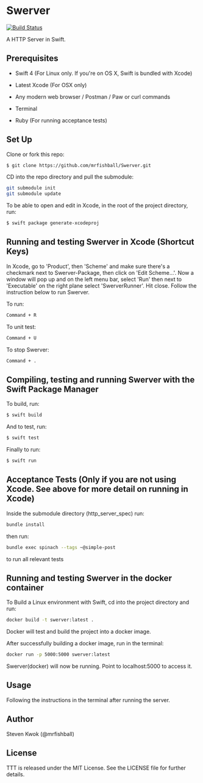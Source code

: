 # Swerver

[![Build Status](https://travis-ci.com/mrfishball/Swerver.svg?branch=master)](https://travis-ci.com/mrfishball/Swerver)

A HTTP Server in Swift.

## Prerequisites

- Swift 4 (For Linux only. If you're on OS X, Swift is bundled with Xcode)

- Latest Xcode (For OSX only)

- Any modern web browser / Postman / Paw or curl commands

- Terminal

- Ruby (For running acceptance tests)

## Set Up

Clone or fork this repo:

```sh
$ git clone https://github.com/mrfishball/Swerver.git
```

CD into the repo directory and pull the submodule:

```sh
git submodule init
git submodule update
```
To be able to open and edit in Xcode, in the root of the project directory, run:

```sh
$ swift package generate-xcodeproj
```

## Running and testing Swerver in Xcode (Shortcut Keys)

In Xcode, go to 'Product', then 'Scheme' and make sure there's a checkmark next to Swerver-Package, then click on 'Edit Scheme...'.
Now a window will pop up and on the left menu bar, select 'Run' then next to 'Executable' on the right plane select 'SwerverRunner'.
Hit close. Follow the instruction below to run Swerver.

To run:

```sh
Command + R
```


To unit test:

```sh
Command + U
```

To stop Swerver:

```sh
Command + .
```

## Compiling, testing and running Swerver with the Swift Package Manager


To build, run:

```sh
$ swift build
```

And to test, run:

```sh
$ swift test
```

Finally to run:

```sh
$ swift run
```

## Acceptance Tests (Only if you are not using Xcode. See above for more detail on running in Xcode)

Inside the submodule directory (http_server_spec) run:

```sh
bundle install
```

then run:

```sh
bundle exec spinach --tags ~@simple-post
```

to run all relevant tests

## Running and testing Swerver in the docker container

To Build a Linux environment with Swift, cd into the project directory and run:

```sh
docker build -t swerver:latest .
```

Docker will test and build the project into a docker image.

After successfully building a docker image, run in the terminal:

```sh
docker run -p 5000:5000 swerver:latest
```

Swerver(docker) will now be running. Point to localhost:5000 to access it.


## Usage

Following the instructions in the terminal after running the server.

## Author

Steven Kwok (@mrfishball)

## License

TTT is released under the MIT License. See the LICENSE file for further
details.
